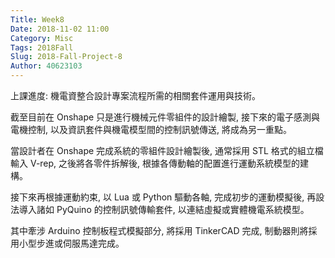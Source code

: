 ```yaml
---
Title: Week8
Date: 2018-11-02 11:00
Category: Misc
Tags: 2018Fall
Slug: 2018-Fall-Project-8
Author: 40623103
---
```


上課進度:
機電資整合設計專案流程所需的相關套件運用與技術。

截至目前在 Onshape 只是進行機械元件零組件的設計繪製, 接下來的電子感測與電機控制, 以及資訊套件與機電模型間的控制訊號傳送, 將成為另一重點。

當設計者在 Onshape 完成系統的零組件設計繪製後, 通常採用 STL 格式的組立檔輸入 V-rep, 之後將各零件拆解後, 根據各傳動軸的配置進行運動系統模型的建構。

接下來再根據運動約束, 以 Lua 或 Python 驅動各軸, 完成初步的運動模擬後, 再設法導入諸如 PyQuino 的控制訊號傳輸套件, 以連結虛擬或實體機電系統模型。

其中牽涉 Arduino 控制板程式模擬部分, 將採用 TinkerCAD 完成, 制動器則將採用小型步進或伺服馬達完成。